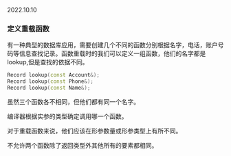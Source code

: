 2022.10.10



### 定义重载函数
有一种典型的数据库应用，需要创建几个不同的函数分别根据名字，电话，账户号码等信息查找记录。函数重载时的我们可以定义一组函数，他们的名字都是lookup,但是查找的依据不同。
```c++
Record lookup(const Account&);
Record lookup(const Phone&);
Record lookup(const Name&);
```
虽然三个函数各不相同，但他们都有同一个名字。

编译器根据实参的类型确定调用哪一个函数。

对于重载函数来说，他们应该在形参数量或形参类型上有所不同。

不允许两个函数除了返回类型外其他所有的要素都相同。

